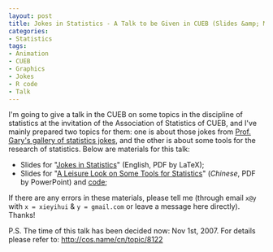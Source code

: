 ```yaml
---
layout: post
title: Jokes in Statistics - A Talk to be Given in CUEB (Slides &amp; Materials)
categories:
- Statistics
tags:
- Animation
- CUEB
- Graphics
- Jokes
- R code
- Talk
---
```


I'm going to give a talk in the CUEB on some topics in the discipline of statistics at the invitation of the Association of Statistics of CUEB, and I've mainly prepared two topics for them: one is about those jokes from [Prof. Gary's gallery of statistics jokes](http://www.ilstu.edu/~gcramsey/Gallery.html), and the other is about some tools for the research of statistics. Below are materials for this talk:

- Slides for "[Jokes in Statistics](https://github.com/downloads/yihui/yihui.github.com/Jokes-2007-Yihui-Xie.pdf)" (English, PDF by LaTeX);
- Slides for "[A Leisure Look on Some Tools for Statistics](https://github.com/downloads/yihui/yihui.github.com/Stat-tools-2007-Yihui-Xie.pdf)" (_Chinese_, PDF by PowerPoint) and [code](https://gist.github.com/1756901);

If there are any errors in these materials, please tell me (through email `x@y` with `x = xieyihui` & `y = gmail.com` or leave a message here directly). Thanks!

P.S. The time of this talk has been decided now: Nov 1st, 2007. For details please refer to: <http://cos.name/cn/topic/8122>
